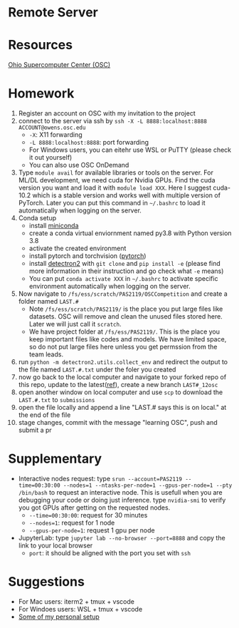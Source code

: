 # Remote Server

# Resources
[Ohio Supercomputer Center (OSC)](https://www.osc.edu)

# Homework
1. Register an account on OSC with my invitation to the project
1. connect to the server via ssh by `ssh -X -L 8888:localhost:8888 ACCOUNT@owens.osc.edu`
    - `-X`: X11 forwarding
    - `-L 8888:localhost:8888`: port forwarding
    - For Windows users, you can eitehr use WSL or PuTTY (please check it out yourself)
    - You can also use OSC OnDemand
1. Type `module avail` for available libraries or tools on the server. For ML/DL development, we need cuda for Nvidia GPUs. Find the cuda version you want and load it with `module load XXX`. Here I suggest cuda-10.2 which is a stable version and works well with multiple version of PyTorch. Later you can put this command in `~/.bashrc` to load it automatically when logging on the server. 
1. Conda setup
    - install [miniconda](https://docs.conda.io/en/latest/miniconda.html)
    - create a conda virtual enviornment named py3.8 with Python version 3.8
    - activate the created environment
    - install pytorch and torchvision ([pytorch](https://pytorch.org))
    - install [detectron2](https://github.com/facebookresearch/detectron2) with `git clone` and `pip install -e` (please find more information in their instruction and go check what `-e` means)
    - You can put `conda activate XXX` in `~/.bashrc` to activate specific environment automatically when logging on the server. 
1. Now navigate to `/fs/ess/scratch/PAS2119/OSCCompetition` and create a folder named `LAST.#`
    - Note `/fs/ess/scratch/PAS2119/` is the place you put large files like datasets. OSC will remove and clean the unused files stored here. Later we will just call it `scratch`. 
    - We have project folder at `/fs/ess/PAS2119/`. This is the place you keep important files like codes and models. We have limited space, so do not put large files here unless you get permssion from the team leads. 
1. run `python -m detectron2.utils.collect_env` and redirect the output to the file named `LAST.#.txt` under the foler you created
1. now go back to the local computer and navigate to your forked repo of this repo, update to the latest([ref](https://docs.github.com/en/pull-requests/collaborating-with-pull-requests/working-with-forks/syncing-a-fork)), create a new branch `LAST#_12osc`
1. open another window on local computer and use `scp` to download the `LAST.#.txt` to `submissions`
1. open the file locally and append a line "LAST.# says this is on local." at the end of the file
1. stage changes, commit with the message "learning OSC", push and submit a pr

# Supplementary
- Interactive nodes request: type `srun --account=PAS2119 --time=00:30:00 --nodes=1 --ntasks-per-node=1 --gpus-per-node=1 --pty /bin/bash` to request an interactive node. This is usefull when you are debugging your code or doing just inference. type `nvidia-smi` to verify you got GPUs after getting on the requested nodes. 
    - `--time=00:30:00`: request for 30 minutes
    - `--nodes=1`: request for 1 node
    - `--gpus-per-node=1`: request 1 gpu per node
- JupyterLab: type `jupyter lab --no-browser --port=8888` and copy the link to your local browser
    - `port`: it should be aligned with the port you set with `ssh`

 # Suggestions
- For Mac users: iterm2 + tmux + vscode
- For Windoes users: WSL + tmux + vscode
- [Some of my personal setup](https://github.com/tydpan/env_setup)